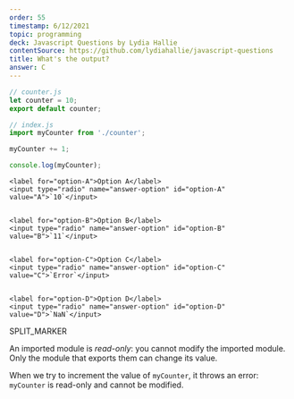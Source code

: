 ```yaml
---
order: 55
timestamp: 6/12/2021
topic: programming
deck: Javascript Questions by Lydia Hallie
contentSource: https://github.com/lydiahallie/javascript-questions
title: What's the output?
answer: C
---
```


  

```javascript
// counter.js
let counter = 10;
export default counter;
```

```javascript
// index.js
import myCounter from './counter';

myCounter += 1;

console.log(myCounter);
```


    <label for="option-A">Option A</label>
    <input type="radio" name="answer-option" id="option-A" value="A">`10`</input>
    

    <label for="option-B">Option B</label>
    <input type="radio" name="answer-option" id="option-B" value="B">`11`</input>
    

    <label for="option-C">Option C</label>
    <input type="radio" name="answer-option" id="option-C" value="C">`Error`</input>
    

    <label for="option-D">Option D</label>
    <input type="radio" name="answer-option" id="option-D" value="D">`NaN`</input>
    




SPLIT_MARKER

An imported module is _read-only_: you cannot modify the imported module. Only the module that exports them can change its value.

When we try to increment the value of `myCounter`, it throws an error: `myCounter` is read-only and cannot be modified.



